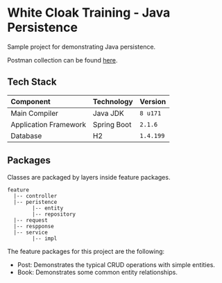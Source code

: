 # White Cloak Training - Java Persistence
Sample project for demonstrating Java persistence. 

Postman collection can be found [here](https://www.getpostman.com/collections/66084009cc58d59baad4). 

## Tech Stack

| Component | Technology | Version |
|:----|:----|:----|
| Main Compiler | Java JDK | `8 u171` |
| Application Framework | Spring Boot | `2.1.6` |
| Database | H2 | `1.4.199` |

## Packages
Classes are packaged by layers inside feature packages.

```
feature
  |-- controller
  |-- peristence
        |-- entity
        |-- repository
  |-- request
  |-- respponse
  |-- service
        |-- impl
```

The feature packages for this project are the following:

- Post: Demonstrates the typical CRUD operations with simple entities.
- Book: Demonstrates some common entity relationships. 
